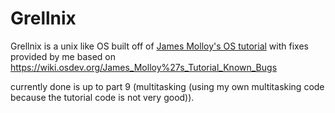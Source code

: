 # Grellnix

Grellnix is a unix like OS built off of <a href="http://www.jamesmolloy.co.uk/tutorial_html/">James Molloy's OS tutorial</a> with fixes provided by me based on https://wiki.osdev.org/James_Molloy%27s_Tutorial_Known_Bugs

currently done is up to part 9 (multitasking (using my own multitasking code because the tutorial code is not very good)).
